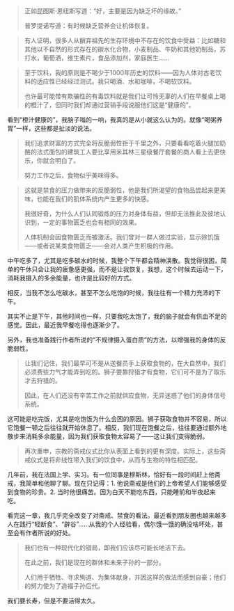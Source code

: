 > 正如昆图斯·恩纽斯写道：“好，主要是因为缺乏坏的缘故。”
>
> 普罗提诺写道：有时候缺乏营养会让机体恢复。

>  有人证明，很多人从摒弃祖先的生存环境中不存在的饮食中受益：比如糖和其他以不自然的形式存在的碳水化合物，小麦制品、牛奶和其他奶制品，苏打水，葡萄酒，维生素片，食品添加剂，家庭医生……

> 至于饮料，我的原则是不喝少于1000年历史的饮料——因为人体对古老饮料的适应性已经经过测试。我只喝酒、水和咖啡，不喝软饮料。
>
> 也许最可能带有欺骗性的有毒饮料就是我们让可怜无辜的人们在早餐桌上喝的橙汁了，但同时我们却通过营销手段说服他们这是“健康的”。

看到“橙汁健康的”，我脑子嗡的一响，我真的是从小就这么认为的。就像“喝粥养胃”一样，这些都是扯淡的说法。

> 我们追求财富的方式完全将反脆弱性拒于千里之外，只要看看吃着火腿加奶酪的法式面包的建筑工人要比享用米其林三星级餐厅套餐的商人看上去更快乐，你就会明白了。
>
> 努力工作之后，食物似乎美味得多。

> 这就是禁食的压力做带来的反脆弱性，他是我们所渴望的食物品尝起来更美味，也能在我们的肌体系统内产生更多的快感。
>
> 我很好奇，为什么人们认同锻炼的压力对身体有益，但却无法推此及彼地认识到，一定的事物匮乏也会有相同的效果。
>
> 人体机制会因食物匮乏而被激活。我们曾对一群人做过实验，显示除饥饿——或者说某类食物匮乏——会对人类产生积极的作用。

中午吃多了，尤其是吃多碳水的时候，我整个下午都会精神涣散。我觉得很困，简单的午休只会让我的疲惫感更强，而不是让我恢复，我想，这个时候去运动一下，消耗我摄入的多余能量，也许是比较好的方式。

相反，当我不怎么吃碳水，甚至不怎么吃饱的时候，我往往有一个精力充沛的下午。

其实不止是下午，其他时间也一样，只要我吃太饱了，我的脑子就会有供血不足的感觉。因此，最近我早餐吃得也逐渐少了。

另外，我也准备践行作者所说的“不规律摄入蛋白质”的方法，以增强我的身体的反脆弱性。

> 让我们记住，我们最早可不是从送餐员手上获取食物的，在大自然中，我们必须费些力气才能弄到吃的。狮子要靠狩猎才有食物，它们可不是为了取乐才去狩猎的。
>
> 因此，在人们还没有辛苦工作之前就供应食物，无异迷惑了他们的身体信号系统。

这可能是吃完饭，尤其是吃饱饭为什么会困的原因。狮子获取食物并不容易，所以它饱餐一顿之后往往就开始休息了。相反，我们现在饱餐之后，往往要通过额外地散步来消耗多余能量，因为我们获取食物太容易了——这让我们变得脆弱。

> 再次重申，宗教的斋戒仪式比你从表面上看到的更有深度。实际上，这些斋戒仪式是将非线性带入我们的饮食中，从而与生物的特性相匹配。

几年前，我在法国上学、实习。有一位同事是穆斯林，恰好有一段时间赶上他斋戒，我简单和他聊了聊。现在只记得：1. 他说斋戒是他们的上帝希望人们能够感受到食物的珍贵。2. 当时他很痛苦。因为白天不能吃东西，只能睡前和半夜起来吃。

看完这一章，我几乎完全改变了对斋戒、禁食的看法。最近看到朋友圈也越来越多人在践行“轻断食”、“辟谷”……从我的个人经验看，偶尔饿一饿的确没啥坏处，甚至会有作者所说的好处。

> 我们也有一种现代化的错局，即我们应该尽可能长地活下去。
>
> 在此之前，我们是现在的群体和未来子孙的一部分。
>
> 人们用于牺牲、寻求殉道、为集体献身，并因这样的做法而感到自豪；他们的努力使为了造福子孙后代。

我们要长寿，但是不要活得太久。